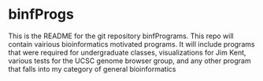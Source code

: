 # binfProgs
This is the README for the git repository binfPrograms. This repo will contain vairious bioinformatics motivated programs. It will include programs that were required for undergraduate classes, visualizations for Jim Kent, various tests for the UCSC genome browser group, and any other program that falls into my category of general bioinformatics

